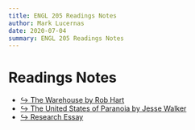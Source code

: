 ```yaml
---
title: ENGL 205 Readings Notes
author: Mark Lucernas
date: 2020-07-04
summary: ENGL 205 Readings Notes
---
```



# Readings Notes

- [↪ The Warehouse by Rob Hart](the-warehouse/index)
- [↪ The United States of Paranoia by Jesse Walker](the-unite-states-of-paranoia/index)
- [↪ Research Essay](research-essay/index)

